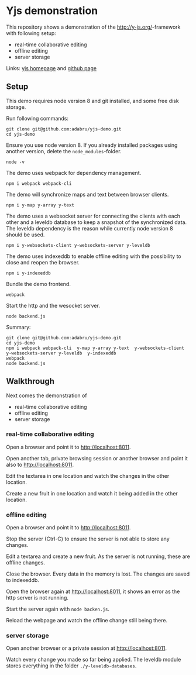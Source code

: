 
# Yjs demonstration

This repository shows a demonstration of the <http://y-js.org/>-framework with following setup:

- real-time collaborative editing
- offline editing
- server storage

Links:  [yjs homepage](http://y-js.org/) and [github page](https://github.com/y-js/yjs/)


## Setup

This demo requires node version 8 and git installed, and some free disk storage.

Run following commands:

```
git clone git@github.com:adabru/yjs-demo.git
cd yjs-demo
```

Ensure you use node version 8. If you already installed packages using another version, delete the `node_modules`-folder.

```
node -v
```

The demo uses webpack for dependency management.

```
npm i webpack webpack-cli
```

The demo will synchronize maps and text between browser clients.

```
npm i y-map y-array y-text
```

The demo uses a websocket server for connecting the clients with each other and a leveldb database to keep a snapshot of the synchronized data. The leveldb dependency is the reason while currently node version 8 should be used.

```
npm i y-websockets-client y-websockets-server y-leveldb
```

The demo uses indexeddb to enable offline editing with the possibility to close and reopen the browser.

```
npm i y-indexeddb
```

Bundle the demo frontend.

```
webpack
```

Start the http and the wesocket server.

```
node backend.js
```

Summary:

```
git clone git@github.com:adabru/yjs-demo.git
cd yjs-demo
npm i webpack webpack-cli  y-map y-array y-text  y-websockets-client y-websockets-server y-leveldb  y-indexeddb
webpack
node backend.js
```

## Walkthrough

Next comes the demonstration of

- real-time collaborative editing
- offline editing
- server storage


### real-time collaborative editing

Open a browser and point it to <http://localhost:8011>.

Open another tab, private browsing session or another browser and point it also to <http://localhost:8011>.

Edit the textarea in one location and watch the changes in the other location.

Create a new fruit in one location and watch it being added in the other location.


### offline editing

Open a browser and point it to <http://localhost:8011>.

Stop the server (Ctrl-C) to ensure the server is not able to store any changes.

Edit a textarea and create a new fruit. As the server is not running, these are offline changes.

Close the browser. Every data in the memory is lost. The changes are saved to indexeddb.

Open the browser again at <http://localhost:8011>, it shows an error as the http server is not running.

Start the server again with `node backen.js`.

Reload the webpage and watch the offline change still being there.


### server storage

Open another browser or a private session at <http://localhost:8011>.

Watch every change you made so far being applied. The leveldb module stores everything in the folder `./y-leveldb-databases`.
